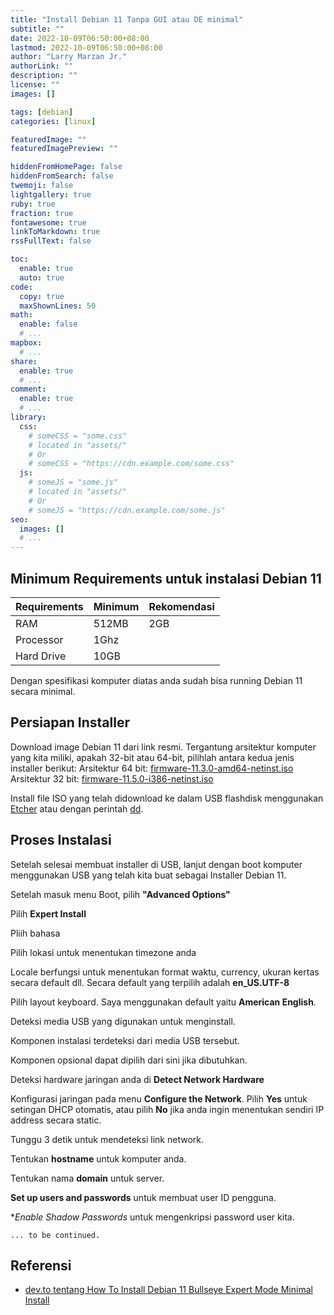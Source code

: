 ```yaml
---
title: "Install Debian 11 Tanpa GUI atau DE minimal"
subtitle: ""
date: 2022-10-09T06:50:00+08:00
lastmod: 2022-10-09T06:50:00+08:00
author: "Larry Marzan Jr."
authorLink: ""
description: ""
license: ""
images: []

tags: [debian]
categories: [linux]

featuredImage: ""
featuredImagePreview: ""

hiddenFromHomePage: false
hiddenFromSearch: false
twemoji: false
lightgallery: true
ruby: true
fraction: true
fontawesome: true
linkToMarkdown: true
rssFullText: false

toc:
  enable: true
  auto: true
code:
  copy: true
  maxShownLines: 50
math:
  enable: false
  # ...
mapbox:
  # ...
share:
  enable: true
  # ...
comment:
  enable: true
  # ...
library:
  css:
    # someCSS = "some.css"
    # located in "assets/"
    # Or
    # someCSS = "https://cdn.example.com/some.css"
  js:
    # someJS = "some.js"
    # located in "assets/"
    # Or
    # someJS = "https://cdn.example.com/some.js"
seo:
  images: []
  # ...
---
```


## Minimum Requirements untuk instalasi Debian 11

| Requirements | Minimum | Rekomendasi |
| ------------ | ------- | ----------- |
| RAM          | 512MB   | 2GB         |
| Processor    | 1Ghz    |             |
| Hard Drive   | 10GB    |             |

Dengan spesifikasi komputer diatas anda sudah bisa running Debian 11 secara minimal.

## Persiapan Installer
Download image Debian 11 dari link resmi. Tergantung arsitektur komputer yang kita miliki,
apakah 32-bit atau 64-bit, pilihlah antara kedua jenis installer berikut:
Arsitektur 64 bit:
[firmware-11.3.0-amd64-netinst.iso](https://cdimage.debian.org/cdimage/unofficial/non-free/cd-including-firmware/current/amd64/iso-cd/)
Arsitektur 32 bit:
[firmware-11.5.0-i386-netinst.iso](https://cdimage.debian.org/cdimage/unofficial/non-free/cd-including-firmware/current/i386/iso-cd/)

Install file ISO yang telah didownload ke dalam USB flashdisk menggunakan
[Etcher](https://www.balena.io/etcher/) atau dengan perintah
[dd](https://larrymarzanjr.github.io/2022-01-30-membuat-linux-bootable-usb-drive-menggunakan-dd/).

## Proses Instalasi
Setelah selesai membuat installer di USB, lanjut dengan boot komputer menggunakan USB yang
telah kita buat sebagai Installer Debian 11.

Setelah masuk menu Boot, pilih **"Advanced Options"**

Pilih **Expert Install**

Pliih bahasa

Pilih lokasi untuk menentukan timezone anda

Locale berfungsi untuk menentukan format waktu, currency, ukuran kertas secara default dll.
Secara default yang terpilih adalah **en_US.UTF-8**

Pilih layout keyboard. Saya menggunakan default yaitu **American English**.

Deteksi media USB yang digunakan untuk menginstall.

Komponen instalasi terdeteksi dari media USB tersebut.

Komponen opsional dapat dipilih dari sini jika dibutuhkan.

Deteksi hardware jaringan anda di **Detect Network Hardware**

Konfigurasi jaringan pada menu **Configure the Network**. Pilih **Yes** untuk setingan DHCP
otomatis, atau pilih **No** jika anda ingin menentukan sendiri IP address secara static.

Tunggu 3 detik untuk mendeteksi link network.

Tentukan **hostname** untuk komputer anda.

Tentukan nama **domain** untuk server.

**Set up users and passwords** untuk membuat user ID pengguna.

**Enable Shadow Passwords* untuk mengenkripsi password user kita.

```
... to be continued.
```

## Referensi
- [dev.to tentang How To Install Debian 11 Bullseye Expert Mode Minimal Install](https://dev.to/brandonwallace/how-to-install-debian-11-bullseye-expert-mode-minimal-install-10pd)

